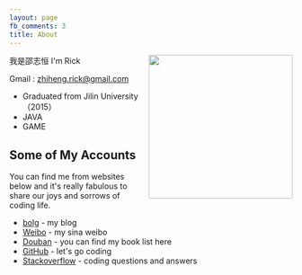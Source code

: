 ```yaml
---
layout: page
fb_comments: 3
title: About
---
```


<img src="https://avatars0.githubusercontent.com/u/7297417?s=460" width="256" height="256" align="right">



我是邵志恒
I'm Rick

Gmail : <zhiheng.rick@gmail.com> 

- Graduated from Jilin University（2015）
- JAVA
- GAME


## Some of My Accounts

You can find me from websites below and it's really fabulous to share our joys and sorrows of coding life.

+ [bolg](http://blog.csdn.net/rickshaozhiheng) - my blog
+ [Weibo](http://weibo.com/u/1836229252) - my sina weibo
+ [Douban](http://www.douban.com/people/59540342/) - you can find my book list here
+ [GitHub](https://github.com/ETRick) - let's go coding
+ [Stackoverflow](http://stackoverflow.com/users/3471709/rickshao) - coding questions and answers

